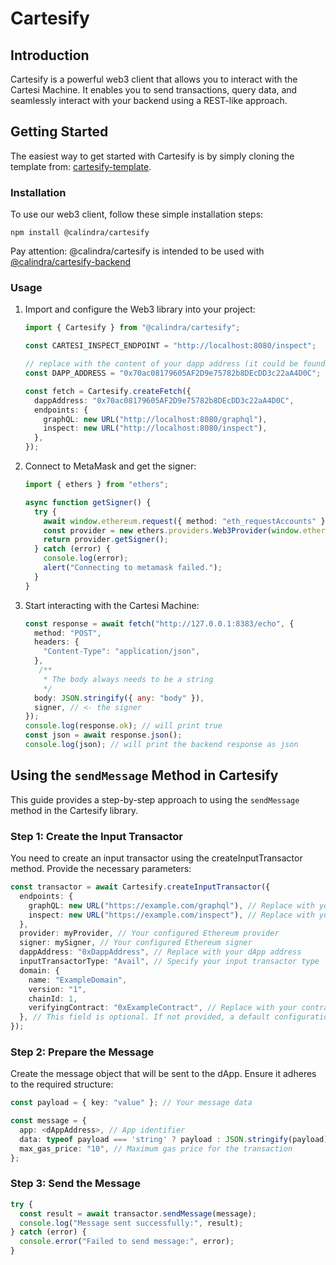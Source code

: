 # Cartesify

## Introduction

Cartesify is a powerful web3 client that allows you to interact with the Cartesi Machine. It enables you to send transactions, query data, and seamlessly interact with your backend using a REST-like approach.

## Getting Started

The easiest way to get started with Cartesify is by simply cloning the template from: [cartesify-template](https://github.com/Calindra/cartesify-template).

### Installation

To use our web3 client, follow these simple installation steps:

```shell
npm install @calindra/cartesify
```

Pay attention: @calindra/cartesify is intended to be used with [@calindra/cartesify-backend](https://github.com/Calindra/cartesify-backend)

### Usage

1. Import and configure the Web3 library into your project:

   ```ts
   import { Cartesify } from "@calindra/cartesify";

   const CARTESI_INSPECT_ENDPOINT = "http://localhost:8080/inspect";

   // replace with the content of your dapp address (it could be found on dapp.json)
   const DAPP_ADDRESS = "0x70ac08179605AF2D9e75782b8DEcDD3c22aA4D0C";

   const fetch = Cartesify.createFetch({
     dappAddress: "0x70ac08179605AF2D9e75782b8DEcDD3c22aA4D0C",
     endpoints: {
       graphQL: new URL("http://localhost:8080/graphql"),
       inspect: new URL("http://localhost:8080/inspect"),
     },
   });
   ```

2. Connect to MetaMask and get the signer:

   ```ts
   import { ethers } from "ethers";

   async function getSigner() {
     try {
       await window.ethereum.request({ method: "eth_requestAccounts" });
       const provider = new ethers.providers.Web3Provider(window.ethereum);
       return provider.getSigner();
     } catch (error) {
       console.log(error);
       alert("Connecting to metamask failed.");
     }
   }
   ```

3. Start interacting with the Cartesi Machine:

   ```ts
   const response = await fetch("http://127.0.0.1:8383/echo", {
     method: "POST",
     headers: {
       "Content-Type": "application/json",
     },
      /**
       * The body always needs to be a string
       */
     body: JSON.stringify({ any: "body" }),
     signer, // <- the signer
   });
   console.log(response.ok); // will print true
   const json = await response.json();
   console.log(json); // will print the backend response as json
   ```

## Using the `sendMessage` Method in Cartesify

This guide provides a step-by-step approach to using the `sendMessage` method in the Cartesify library.

### Step 1: Create the Input Transactor

You need to create an input transactor using the createInputTransactor method. Provide the necessary parameters:

```ts
const transactor = await Cartesify.createInputTransactor({
  endpoints: {
    graphQL: new URL("https://example.com/graphql"), // Replace with your GraphQL endpoint
    inspect: new URL("https://example.com/inspect"), // Replace with your inspection endpoint
  },
  provider: myProvider, // Your configured Ethereum provider
  signer: mySigner, // Your configured Ethereum signer
  dappAddress: "0xDappAddress", // Replace with your dApp address
  inputTransactorType: "Avail", // Specify your input transactor type
  domain: {
    name: "ExampleDomain",
    version: "1",
    chainId: 1,
    verifyingContract: "0xExampleContract", // Replace with your contract address
  }, // This field is optional. If not provided, a default configuration will be used.
});
```

### Step 2: Prepare the Message

Create the message object that will be sent to the dApp. Ensure it adheres to the required structure:

```ts
const payload = { key: "value" }; // Your message data

const message = {
  app: <dAppAddress>, // App identifier
  data: typeof payload === 'string' ? payload : JSON.stringify(payload), // Message data
  max_gas_price: "10", // Maximum gas price for the transaction
};

```

### Step 3: Send the Message

```ts
try {
  const result = await transactor.sendMessage(message);
  console.log("Message sent successfully:", result);
} catch (error) {
  console.error("Failed to send message:", error);
}
```
